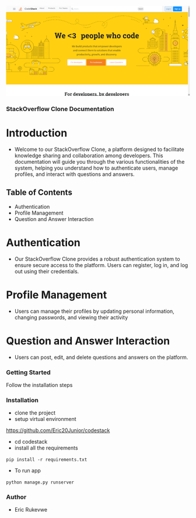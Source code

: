 ![screenshot](./static/codestack.png)


### StackOverflow Clone Documentation
# Introduction
- Welcome to our StackOverflow Clone, a platform designed to facilitate knowledge sharing and collaboration among developers. This documentation will guide you through the various functionalities of the system, helping you understand how to authenticate users, manage profiles, and interact with questions and answers.

## Table of Contents
- Authentication
- Profile Management
- Question and Answer Interaction
# Authentication
- Our StackOverflow Clone provides a robust authentication system to ensure secure access to the platform. Users can register, log in, and log out using their credentials.

# Profile Management
- Users can manage their profiles by updating personal information, changing passwords, and viewing their activity

# Question and Answer Interaction
- Users can post, edit, and delete questions and answers on the platform.

### Getting Started
Follow the installation steps

### Installation
- clone the project
- setup virtual environment

https://github.com/Eric20Junior/codestack

- cd codestack
- install all the requirements

`pip install -r requirements.txt`

- To run app

`python manage.py runserver`

### Author

- Eric Rukevwe
